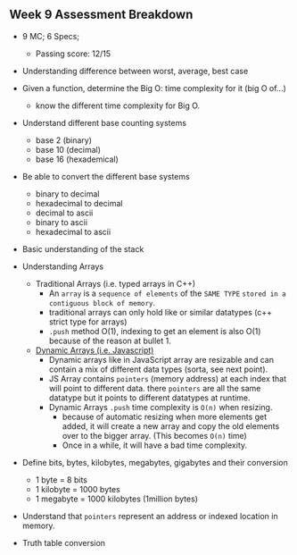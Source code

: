 ## Week 9 Assessment Breakdown
- 9 MC; 6 Specs; 
  - Passing score: 12/15

- Understanding difference between worst, average, best case

- Given a function, determine the Big O: time complexity for it (big O of...)
	- know the different time complexity for Big O.

- Understand different base counting systems 
	- base 2 (binary)
	- base 10 (decimal)
	- base 16 (hexademical)

- Be able to convert the different base systems
	- binary to decimal
	- hexadecimal to decimal
  - decimal to ascii
  - binary to ascii
  - hexadecimal to ascii

- Basic understanding of the stack

- Understanding Arrays
  - Traditional Arrays (i.e. typed arrays in C++)
    - An `array` is a `sequence of elements` of the `SAME TYPE` `stored in a contiguous block of memory`.
    - traditional arrays can only hold like or similar datatypes (c++ strict type for arrays)
    - `.push` method O(1), indexing to get an element is also O(1) because of the reason at bullet 1.
  - [Dynamic Arrays (i.e. Javascript)](https://developer.mozilla.org/en-US/docs/Web/JavaScript/Reference/Global_Objects/Array#description)
    - Dynamic arrays like in JavaScript array are resizable and can contain a mix of different data types (sorta, see next point). 
    - JS Array contains `pointers` (memory address) at each index that will point to different data. there `pointers` are all the same datatype but it points to different datatypes at runtime.
    - Dynamic Arrays `.push` time complexity is `O(n)` when resizing.
      - because of automatic resizing when more elements get added, it will create a new array and copy the old elements over to the bigger array. (This becomes `O(n)` time)
      - Once in a while, it will have a bad time complexity.

- Define bits, bytes, kilobytes, megabytes, gigabytes and their conversion
  - 1 byte = 8 bits
  - 1 kilobyte = 1000 bytes
  - 1 megabyte = 1000 kilobytes (1million bytes)

- Understand that `pointers` represent an address or indexed location in memory.  

- Truth table conversion
